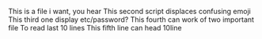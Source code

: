 This is a file i want, you hear
This second script displaces confusing emoji
This third one display etc/password?
This fourth can work of two important file
To read last 10 lines
This fifth line can head 10line
